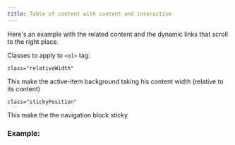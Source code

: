 ```yaml
---
title: Table of content with content and interactive
---
```


Here's an example with the related content and the dynamic links that scroll to the right place.


Classes to apply to `<ol>` tag: 

```
class="relativeWidth"
```
This make the active-item background taking his content width (relative to its content)

```
class="stickyPosition"
```
This make the the navigation block sticky 

### Example: